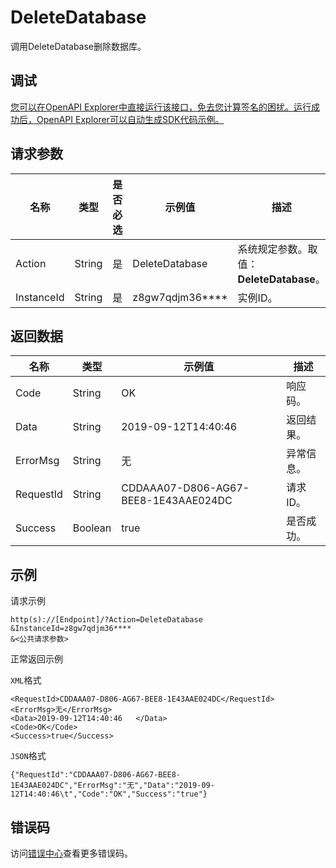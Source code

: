 # DeleteDatabase

调用DeleteDatabase删除数据库。

## 调试

[您可以在OpenAPI Explorer中直接运行该接口，免去您计算签名的困扰。运行成功后，OpenAPI Explorer可以自动生成SDK代码示例。](https://api.aliyun.com/#product=dg&api=DeleteDatabase&type=RPC&version=2019-03-27)

## 请求参数

|名称|类型|是否必选|示例值|描述|
|--|--|----|---|--|
|Action|String|是|DeleteDatabase|系统规定参数。取值：**DeleteDatabase**。 |
|InstanceId|String|是|z8gw7qdjm36\*\*\*\*|实例ID。 |

## 返回数据

|名称|类型|示例值|描述|
|--|--|---|--|
|Code|String|OK|响应码。 |
|Data|String|2019-09-12T14:40:46|返回结果。 |
|ErrorMsg|String|无|异常信息。 |
|RequestId|String|CDDAAA07-D806-AG67-BEE8-1E43AAE024DC|请求ID。 |
|Success|Boolean|true|是否成功。 |

## 示例

请求示例

```
http(s)://[Endpoint]/?Action=DeleteDatabase
&InstanceId=z8gw7qdjm36****
&<公共请求参数>
```

正常返回示例

`XML`格式

```
<RequestId>CDDAAA07-D806-AG67-BEE8-1E43AAE024DC</RequestId>
<ErrorMsg>无</ErrorMsg>
<Data>2019-09-12T14:40:46	</Data>
<Code>OK</Code>
<Success>true</Success>
```

`JSON`格式

```
{"RequestId":"CDDAAA07-D806-AG67-BEE8-1E43AAE024DC","ErrorMsg":"无","Data":"2019-09-12T14:40:46\t","Code":"OK","Success":"true"}
```

## 错误码

访问[错误中心](https://error-center.aliyun.com/status/product/dg)查看更多错误码。

